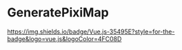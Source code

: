 # GeneratePixiMap

https://img.shields.io/badge/Vue.js-35495E?style=for-the-badge&logo=vue.js&logoColor=4FC08D
